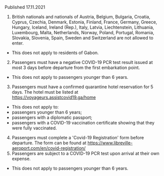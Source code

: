 Published 17.11.2021
1. British nationals and nationals of Austria, Belgium, Bulgaria, Croatia, Cyprus, Czechia, Denmark, Estonia, Finland, France, Germany, Greece, Hungary, Iceland, Ireland (Rep.), Italy, Latvia, Liechtenstein, Lithuania, Luxembourg, Malta, Netherlands, Norway, Poland, Portugal, Romania, Slovakia, Slovenia, Spain, Sweden and Switzerland are not allowed to enter.
- This does not apply to residents of Gabon.
2. Passengers must have a negative COVID-19 PCR test result issued at most 3 days before departure from the first embarkation point.
- This does not apply to passengers younger than 6 years.
3. Passengers must have a confirmed quarantine hotel reservation for 5 days. The hotel must be listed at <a href="https://voyageurs.assistcovid19.ga/home">https://voyageurs.assistcovid19.ga/home</a>
- This does not apply to:
- passengers younger than 6 years;
- passengers with a diplomatic passport;
- passengers with a COVID-19 vaccination certificate showing that they were fully vaccinated.
4. Passengers must complete a 'Covid-19 Registration' form before departure. The form can be found at <a href="https://www.libreville-aeroport.com/en/covid-registration/">https://www.libreville-aeroport.com/en/covid-registration/</a>
5. Passengers are subject to a COVID-19 PCR test upon arrival at their own expense.
- This does not apply to passengers younger than 6 years.